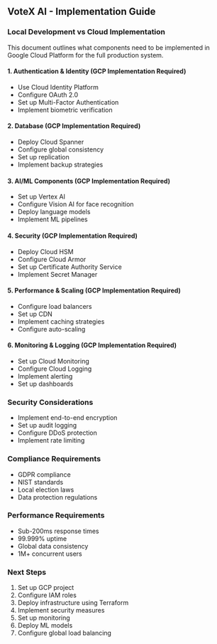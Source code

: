 ## VoteX AI - Implementation Guide

### Local Development vs Cloud Implementation

This document outlines what components need to be implemented in Google Cloud Platform
for the full production system.

#### 1. Authentication & Identity (GCP Implementation Required)
- Use Cloud Identity Platform
- Configure OAuth 2.0
- Set up Multi-Factor Authentication
- Implement biometric verification

#### 2. Database (GCP Implementation Required)
- Deploy Cloud Spanner
- Configure global consistency
- Set up replication
- Implement backup strategies

#### 3. AI/ML Components (GCP Implementation Required)
- Set up Vertex AI
- Configure Vision AI for face recognition
- Deploy language models
- Implement ML pipelines

#### 4. Security (GCP Implementation Required)
- Deploy Cloud HSM
- Configure Cloud Armor
- Set up Certificate Authority Service
- Implement Secret Manager

#### 5. Performance & Scaling (GCP Implementation Required)
- Configure load balancers
- Set up CDN
- Implement caching strategies
- Configure auto-scaling

#### 6. Monitoring & Logging (GCP Implementation Required)
- Set up Cloud Monitoring
- Configure Cloud Logging
- Implement alerting
- Set up dashboards

### Security Considerations
- Implement end-to-end encryption
- Set up audit logging
- Configure DDoS protection
- Implement rate limiting

### Compliance Requirements
- GDPR compliance
- NIST standards
- Local election laws
- Data protection regulations

### Performance Requirements
- Sub-200ms response times
- 99.999% uptime
- Global data consistency
- 1M+ concurrent users

### Next Steps
1. Set up GCP project
2. Configure IAM roles
3. Deploy infrastructure using Terraform
4. Implement security measures
5. Set up monitoring
6. Deploy ML models
7. Configure global load balancing